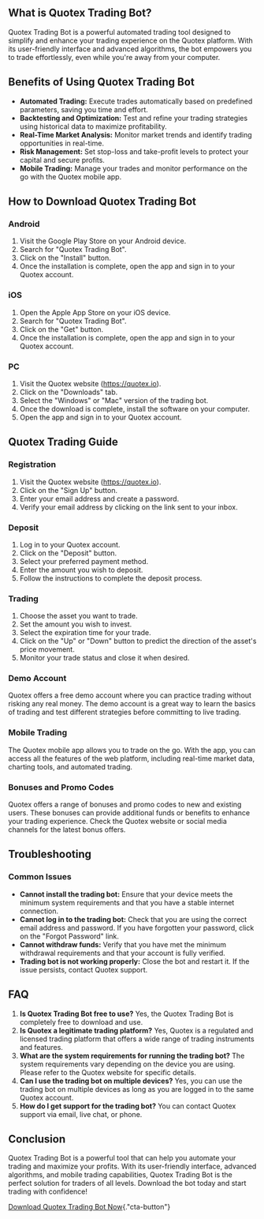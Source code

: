 ## What is Quotex Trading Bot?

Quotex Trading Bot is a powerful automated trading tool designed to
simplify and enhance your trading experience on the Quotex platform.
With its user-friendly interface and advanced algorithms, the bot
empowers you to trade effortlessly, even while you\'re away from your
computer.

## Benefits of Using Quotex Trading Bot

-   **Automated Trading:** Execute trades automatically based on
    predefined parameters, saving you time and effort.
-   **Backtesting and Optimization:** Test and refine your trading
    strategies using historical data to maximize profitability.
-   **Real-Time Market Analysis:** Monitor market trends and identify
    trading opportunities in real-time.
-   **Risk Management:** Set stop-loss and take-profit levels to protect
    your capital and secure profits.
-   **Mobile Trading:** Manage your trades and monitor performance on
    the go with the Quotex mobile app.

## How to Download Quotex Trading Bot

### Android

1.  Visit the Google Play Store on your Android device.
2.  Search for "Quotex Trading Bot".
3.  Click on the "Install" button.
4.  Once the installation is complete, open the app and sign in to your
    Quotex account.

### iOS

1.  Open the Apple App Store on your iOS device.
2.  Search for "Quotex Trading Bot".
3.  Click on the "Get" button.
4.  Once the installation is complete, open the app and sign in to your
    Quotex account.

### PC

1.  Visit the Quotex website (https://quotex.io).
2.  Click on the "Downloads" tab.
3.  Select the "Windows" or "Mac" version of the trading
    bot.
4.  Once the download is complete, install the software on your
    computer.
5.  Open the app and sign in to your Quotex account.

## Quotex Trading Guide

### Registration

1.  Visit the Quotex website (https://quotex.io).
2.  Click on the "Sign Up" button.
3.  Enter your email address and create a password.
4.  Verify your email address by clicking on the link sent to your
    inbox.

### Deposit

1.  Log in to your Quotex account.
2.  Click on the "Deposit" button.
3.  Select your preferred payment method.
4.  Enter the amount you wish to deposit.
5.  Follow the instructions to complete the deposit process.

### Trading

1.  Choose the asset you want to trade.
2.  Set the amount you wish to invest.
3.  Select the expiration time for your trade.
4.  Click on the "Up" or "Down" button to predict the
    direction of the asset\'s price movement.
5.  Monitor your trade status and close it when desired.

### Demo Account

Quotex offers a free demo account where you can practice trading without
risking any real money. The demo account is a great way to learn the
basics of trading and test different strategies before committing to
live trading.

### Mobile Trading

The Quotex mobile app allows you to trade on the go. With the app, you
can access all the features of the web platform, including real-time
market data, charting tools, and automated trading.

### Bonuses and Promo Codes

Quotex offers a range of bonuses and promo codes to new and existing
users. These bonuses can provide additional funds or benefits to enhance
your trading experience. Check the Quotex website or social media
channels for the latest bonus offers.

## Troubleshooting

### Common Issues

-   **Cannot install the trading bot:** Ensure that your device meets
    the minimum system requirements and that you have a stable internet
    connection.
-   **Cannot log in to the trading bot:** Check that you are using the
    correct email address and password. If you have forgotten your
    password, click on the "Forgot Password" link.
-   **Cannot withdraw funds:** Verify that you have met the minimum
    withdrawal requirements and that your account is fully verified.
-   **Trading bot is not working properly:** Close the bot and restart
    it. If the issue persists, contact Quotex support.

## FAQ

1.  **Is Quotex Trading Bot free to use?** Yes, the Quotex Trading Bot
    is completely free to download and use.
2.  **Is Quotex a legitimate trading platform?** Yes, Quotex is a
    regulated and licensed trading platform that offers a wide range of
    trading instruments and features.
3.  **What are the system requirements for running the trading bot?**
    The system requirements vary depending on the device you are using.
    Please refer to the Quotex website for specific details.
4.  **Can I use the trading bot on multiple devices?** Yes, you can use
    the trading bot on multiple devices as long as you are logged in to
    the same Quotex account.
5.  **How do I get support for the trading bot?** You can contact Quotex
    support via email, live chat, or phone.

## Conclusion

Quotex Trading Bot is a powerful tool that can help you automate your
trading and maximize your profits. With its user-friendly interface,
advanced algorithms, and mobile trading capabilities, Quotex Trading Bot
is the perfect solution for traders of all levels. Download the bot
today and start trading with confidence!

[Download Quotex Trading Bot
Now](\%22https://traff.sbs/quotexonelink\%22){."cta-button"}

